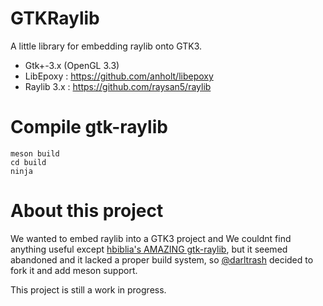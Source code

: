 # GTKRaylib
A little library for embedding raylib onto GTK3.

- Gtk+-3.x (OpenGL 3.3)
- LibEpoxy : https://github.com/anholt/libepoxy
- Raylib 3.x : https://github.com/raysan5/raylib

# Compile gtk-raylib

```
meson build
cd build
ninja
```

# About this project
We wanted to embed raylib into a GTK3 project and We couldnt find anything useful except [hbiblia's AMAZING gtk-raylib](https://github.com/hbiblia/gtk-raylib), 
but it seemed abandoned and it lacked a proper build system, so [@darltrash](https://github.com/darltrash) decided to fork it and add meson support.

This project is still a work in progress.

